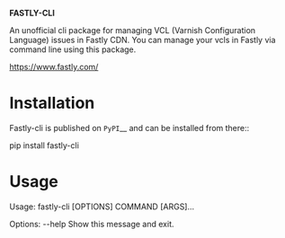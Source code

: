 **FASTLY-CLI**

An unofficial cli package for managing VCL (Varnish Configuration Language) issues in Fastly CDN. You can manage your vcls in Fastly via command line using this package.

https://www.fastly.com/

Installation
============

Fastly-cli is published on `PyPI`__ and can be installed from there::

   pip install fastly-cli

Usage
============

   Usage: fastly-cli [OPTIONS] COMMAND [ARGS]...

   Options:
     --help  Show this message and exit.
